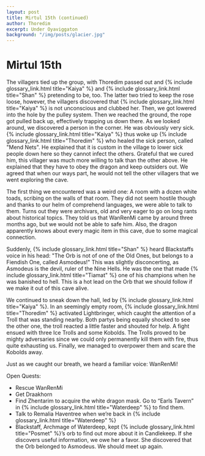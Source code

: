 ```yaml
---
layout: post
title: Mirtul 15th (continued)
author: Thoredim
excerpt: Under Oyaviggaton
background: "/img/posts/glacier.jpg"
---
```


# Mirtul 15th

The villagers tied up the group, with Thoredim passed out and {% include glossary_link.html title="Kaiya" %} and {% include glossary_link.html title="Shan" %}
pretending to be, too. The latter two tried to keep the rose loose, however, the
villagers discovered that {% include glossary_link.html title="Kaiya" %} is not unconscious and clubbed her.  Then, we
got lowered into the hole by the pulley system. Then we reached the ground, the
rope got pulled back up, effectively trapping us down there.  As we looked
around, we discovered a person in the corner. He was obviously very sick. {% include glossary_link.html title="Kaiya" %}
thus woke up {% include glossary_link.html title="Thoredim" %} who healed the sick person, called "Mend Nets". He
explained that it is custom in the village to lower sick people down here so
they cannot infect the others. Grateful that we cured him, this villager was
much more willing to talk than the other above. He explained that they have to
obey the dragon and keep outsiders out.  We agreed that when our ways part, he
would not tell the other villagers that we went exploring the cave.

The first thing we encountered was a weird one: A room with a dozen white toads,
scribing on the walls of that room. They did not seem hostile though and thanks
to our helm of comprehend languages, we were able to talk to them. Turns out
they were archivars, old and very eager to go on long rants about historical
topics. They told us that WanRenMi came by around three months ago, but we would
not be able to safe him. Also, the dragon apparently knows about every magic
item in this cave, due to some magical connection.

Suddenly, {% include glossary_link.html title="Shan" %} heard Blackstaffs voice in his head: "The Orb is not of one of
the Old Ones, but belongs to a Fiendish One, called Asmodeus!" This was slightly
disconcerting, as Asmodeus is the devil, ruler of the Nine Hells. He was the one
that made {% include glossary_link.html title="Tiamat" %} one of his champions when he was banished to hell. This is a
hot lead on the Orb that we should follow if we make it out of this cave alive.

We continued to sneak down the hall, led by {% include glossary_link.html title="Kaiya" %}. In an seemingly empty room,
{% include glossary_link.html title="Thoredim" %} activated Lightbringer, which caught the attention of a Troll that was
standing nearby. Both partys being equally shocked to see the other one, the
troll reacted a little faster and shouted for help. A fight ensued with three
Ice Trolls and some Kobolds. The Trolls proved to be mighty adversaries since we
could only permanently kill them with fire, thus quite exhausting us. Finally,
we managed to overpower them and scare the Kobolds away.

Just as we caught our breath, we heard a familiar voice: WanRenMi!

Open Quests:

- Rescue WanRenMi
- Get Draakhorn
- Find Zhentarim to acquire the white dragon mask. Go to “Earls Tavern” in {% include glossary_link.html title="Waterdeep" %} to find them.
- Talk to Remalia Haventree when we’re back in {% include glossary_link.html title="Waterdeep" %}
- Blackstaff, Archmage of Waterdeep, kept {% include glossary_link.html title="Posmet" %}’s orb to find out more about it in Candlekeep. If she discovers useful information, we owe her a favor. She discovered that the Orb belonged to Asmodeus. We should meet up again.
